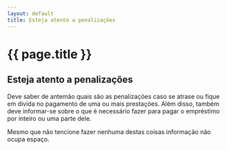 ```yaml
---
layout: default
title: Esteja atento a penalizações
---
```


# {{ page.title }}

## Esteja atento a penalizações

Deve saber de antemão quais são as penalizações caso se atrase ou fique em divida no pagamento de uma ou mais prestações. Além disso, também deve informar-se sobre o que é necessário fazer para pagar o empréstimo por inteiro ou uma parte dele.

Mesmo que não tencione fazer nenhuma destas coisas informação não ocupa espaço.

